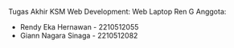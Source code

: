 Tugas Akhir KSM Web Development: Web Laptop Ren G
Anggota:
- Rendy Eka Hernawan - 2210512055
- Giann Nagara Sinaga - 2210512082
